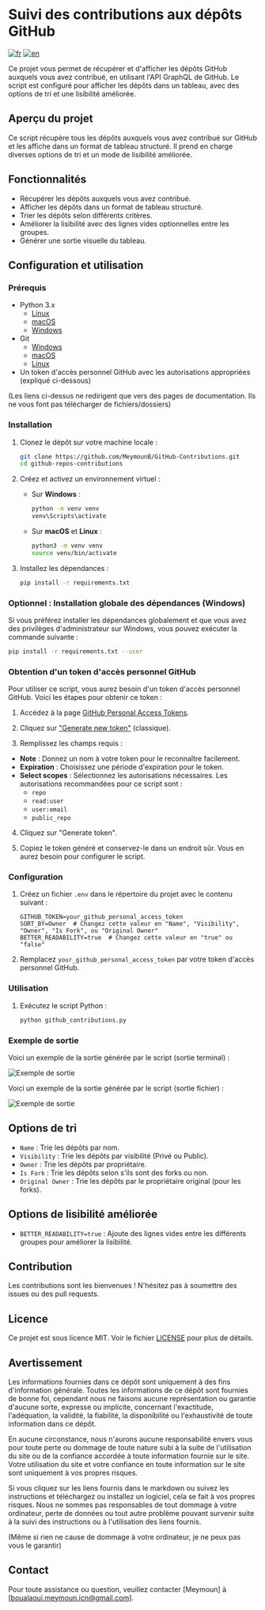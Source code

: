 <!-- markdownlint-disable MD029 -->

# Suivi des contributions aux dépôts GitHub

[![fr](https://img.shields.io/badge/lang-fr-blue.svg)](https://github.com/MeymounB/GitHub-Contributions/blob/main/README.fr.md)
[![en](https://img.shields.io/badge/lang-en-white.svg)](https://github.com/MeymounB/GitHub-Contributions/blob/main/README.md)

Ce projet vous permet de récupérer et d'afficher les dépôts GitHub auxquels vous avez contribué, en utilisant l'API GraphQL de GitHub. Le script est configuré pour afficher les dépôts dans un tableau, avec des options de tri et une lisibilité améliorée.

## Aperçu du projet

Ce script récupère tous les dépôts auxquels vous avez contribué sur GitHub et les affiche dans un format de tableau structuré. Il prend en charge diverses options de tri et un mode de lisibilité améliorée.

## Fonctionnalités

- Récupérer les dépôts auxquels vous avez contribué.
- Afficher les dépôts dans un format de tableau structuré.
- Trier les dépôts selon différents critères.
- Améliorer la lisibilité avec des lignes vides optionnelles entre les groupes.
- Générer une sortie visuelle du tableau.

## Configuration et utilisation

### Prérequis

- Python 3.x
  - [Linux](https://www.python.org/downloads/source/)
  - [macOS](https://www.python.org/downloads/macos/)
  - [Windows](https://www.python.org/downloads/windows/)
- Git
  - [Windows](https://git-scm.com/download/win)
  - [macOS](https://git-scm.com/download/mac)
  - [Linux](https://git-scm.com/download/linux)
- Un token d'accès personnel GitHub avec les autorisations appropriées (expliqué ci-dessous)

(Les liens ci-dessus ne redirigent que vers des pages de documentation. Ils ne vous font pas télécharger de fichiers/dossiers)

### Installation

1. Clonez le dépôt sur votre machine locale :

   ```bash
   git clone https://github.com/MeymounB/GitHub-Contributions.git
   cd github-repos-contributions
   ```

2. Créez et activez un environnement virtuel :

   - Sur **Windows** :

     ```bash
     python -m venv venv
     venv\Scripts\activate
     ```

   - Sur **macOS** et **Linux** :

     ```bash
     python3 -m venv venv
     source venv/bin/activate
     ```

3. Installez les dépendances :

   ```bash
   pip install -r requirements.txt
   ```

### Optionnel : Installation globale des dépendances (Windows)

Si vous préférez installer les dépendances globalement et que vous avez des privilèges d'administrateur sur Windows, vous pouvez exécuter la commande suivante :

```bash
pip install -r requirements.txt --user
```

### Obtention d'un token d'accès personnel GitHub

Pour utiliser ce script, vous aurez besoin d'un token d'accès personnel GitHub. Voici les étapes pour obtenir ce token :

1. Accédez à la page [GitHub Personal Access Tokens](https://github.com/settings/tokens).

2. Cliquez sur ["Generate new token"](https://github.com/settings/tokens/new) (classique).

3. Remplissez les champs requis :

- **Note** : Donnez un nom à votre token pour le reconnaître facilement.
- **Expiration** : Choisissez une période d'expiration pour le token.
- **Select scopes** : Sélectionnez les autorisations nécessaires. Les autorisations recommandées pour ce script sont :
  - `repo`
  - `read:user`
  - `user:email`
  - `public_repo`

4. Cliquez sur "Generate token".

5. Copiez le token généré et conservez-le dans un endroit sûr. Vous en aurez besoin pour configurer le script.

### Configuration

1. Créez un fichier `.env` dans le répertoire du projet avec le contenu suivant :

   ```plaintext
   GITHUB_TOKEN=your_github_personal_access_token
   SORT_BY=Owner  # Changez cette valeur en "Name", "Visibility", "Owner", "Is Fork", ou "Original Owner"
   BETTER_READABILITY=true  # Changez cette valeur en "true" ou "false"
   ```

2. Remplacez `your_github_personal_access_token` par votre token d'accès personnel GitHub.

### Utilisation

1. Exécutez le script Python :

   ```bash
   python github_contributions.py
   ```

### Exemple de sortie

Voici un exemple de la sortie générée par le script (sortie terminal) :

![Exemple de sortie](assets/terminal_screen.png)

Voici un exemple de la sortie générée par le script (sortie fichier) :

![Exemple de sortie](assets/file_screen.png)

## Options de tri

- `Name` : Trie les dépôts par nom.
- `Visibility` : Trie les dépôts par visibilité (Privé ou Public).
- `Owner` : Trie les dépôts par propriétaire.
- `Is Fork` : Trie les dépôts selon s'ils sont des forks ou non.
- `Original Owner` : Trie les dépôts par le propriétaire original (pour les forks).

## Options de lisibilité améliorée

- `BETTER_READABILITY=true` : Ajoute des lignes vides entre les différents groupes pour améliorer la lisibilité.

## Contribution

Les contributions sont les bienvenues ! N'hésitez pas à soumettre des issues ou des pull requests.

## Licence

Ce projet est sous licence MIT. Voir le fichier [LICENSE](LICENSE) pour plus de détails.

## Avertissement

Les informations fournies dans ce dépôt sont uniquement à des fins d'information générale.
Toutes les informations de ce dépôt sont fournies de bonne foi, cependant nous ne faisons aucune représentation
ou garantie d'aucune sorte, expresse ou implicite, concernant l'exactitude, l'adéquation, la validité, la fiabilité,
la disponibilité ou l'exhaustivité de toute information dans ce dépôt.

En aucune circonstance, nous n'aurons aucune responsabilité envers vous pour toute perte ou dommage de toute nature
subi à la suite de l'utilisation du site ou de la confiance accordée à toute information fournie sur le site.
Votre utilisation du site et votre confiance en toute information sur le site sont uniquement à vos propres risques.

Si vous cliquez sur les liens fournis dans le markdown ou suivez les instructions et téléchargez
ou installez un logiciel, cela se fait à vos propres risques. Nous ne sommes pas responsables de tout dommage
à votre ordinateur, perte de données ou tout autre problème pouvant survenir suite à la suivi des instructions
ou à l'utilisation des liens fournis.

(Même si rien ne cause de dommage à votre ordinateur, je ne peux pas vous le garantir)

## Contact

Pour toute assistance ou question, veuillez contacter [Meymoun] à [boualaoui.meymoun.icn@gmail.com].
